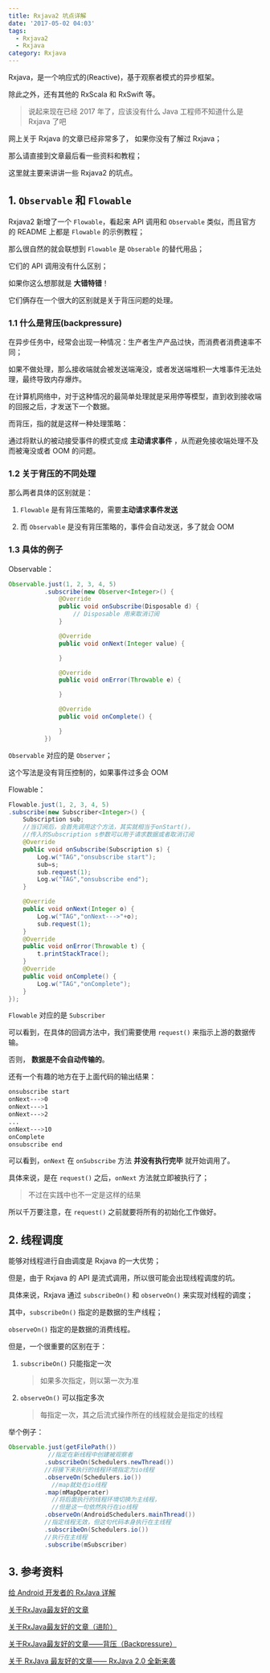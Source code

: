 ```yaml
---
title: Rxjava2 坑点详解
date: '2017-05-02 04:03'
tags:
  - Rxjava2
  - Rxjava
category: Rxjava
---
```


Rxjava，是一个响应式的(Reactive)，基于观察者模式的异步框架。

除此之外，还有其他的 RxScala 和 RxSwift 等。

> 说起来现在已经 2017 年了，应该没有什么 Java 工程师不知道什么是 Rxjava 了吧

<!-- more -->

网上关于 Rxjava 的文章已经非常多了， 如果你没有了解过 Rxjava；

那么请直接到文章最后看一些资料和教程；

这里就主要来讲讲一些 Rxjava2 的坑点。

## 1. `Observable` 和 `Flowable`

Rxjava2 新增了一个 `Flowable`，看起来 API 调用和 `Observable` 类似，而且官方的 README 上都是 `Flowable` 的示例教程；

那么很自然的就会联想到 `Flowable` 是 `Obserable` 的替代用品；

它们的 API 调用没有什么区别；

如果你这么想那就是 **大错特错**！

它们俩存在一个很大的区别就是关于背压问题的处理。

### 1.1 什么是背压(backpressure)

在异步任务中，经常会出现一种情况：生产者生产产品过快，而消费者消费速率不同；

如果不做处理，那么接收端就会被发送端淹没，或者发送端堆积一大堆事件无法处理，最终导致内存爆炸。

在计算机网络中，对于这种情况的最简单处理就是采用停等模型，直到收到接收端的回报之后，才发送下一个数据。

而背压，指的就是这样一种处理策略：

通过将默认的被动接受事件的模式变成 **主动请求事件** ，从而避免接收端处理不及而被淹没或者 OOM 的问题。

### 1.2 关于背压的不同处理

那么两者具体的区别就是：

1. `Flowable` 是有背压策略的，需要**主动请求事件发送**

2. 而 `Observable` 是没有背压策略的，事件会自动发送，多了就会 OOM


### 1.3 具体的例子

Observable：

```java
Observable.just(1, 2, 3, 4, 5)
          .subscribe(new Observer<Integer>() {
              @Override
              public void onSubscribe(Disposable d) {
                  // Disposable 用来取消订阅
              }

              @Override
              public void onNext(Integer value) {

              }

              @Override
              public void onError(Throwable e) {

              }

              @Override
              public void onComplete() {

              }
          })
```

`Observable` 对应的是 `Observer`；

这个写法是没有背压控制的，如果事件过多会 OOM


Flowable：

```java
Flowable.just(1, 2, 3, 4, 5)
.subscribe(new Subscriber<Integer>() {
    Subscription sub;
    //当订阅后，会首先调用这个方法，其实就相当于onStart()，
    //传入的Subscription s参数可以用于请求数据或者取消订阅
    @Override
    public void onSubscribe(Subscription s) {
        Log.w("TAG","onsubscribe start");
        sub=s;
        sub.request(1);
        Log.w("TAG","onsubscribe end");
    }

    @Override
    public void onNext(Integer o) {
        Log.w("TAG","onNext--->"+o);
        sub.request(1);
    }
    @Override
    public void onError(Throwable t) {
        t.printStackTrace();
    }
    @Override
    public void onComplete() {
        Log.w("TAG","onComplete");
    }
});
```

`Flowable` 对应的是 `Subscriber`

可以看到，在具体的回调方法中，我们需要使用 `request()` 来指示上游的数据传输。

否则， **数据是不会自动传输的**。


还有一个有趣的地方在于上面代码的输出结果：

```bash
onsubscribe start
onNext--->0
onNext--->1
onNext--->2
...
onNext--->10
onComplete
onsubscribe end
```

可以看到，`onNext` 在 `onSubscribe` 方法 **并没有执行完毕** 就开始调用了。

具体来说，是在 `request()` 之后，`onNext` 方法就立即被执行了；

> 不过在实践中也不一定是这样的结果

所以千万要注意，在 `request()` 之前就要将所有的初始化工作做好。

## 2. 线程调度

能够对线程进行自由调度是 Rxjava 的一大优势；

但是，由于 Rxjava 的 API 是流式调用，所以很可能会出现线程调度的坑。

具体来说，Rxjava 通过 `subscribeOn()` 和 `observeOn()`  来实现对线程的调度；

其中，`subscribeOn()` 指定的是数据的生产线程；

`observeOn()` 指定的是数据的消费线程。

但是，一个很重要的区别在于：

1. `subscribeOn()` 只能指定一次

    > 如果多次指定，则以第一次为准

2. `observeOn()` 可以指定多次

    > 每指定一次，其之后流式操作所在的线程就会是指定的线程

举个例子：

```java
Observable.just(getFilePath())
           //指定在新线程中创建被观察者
          .subscribeOn(Schedulers.newThread())
          //将接下来执行的线程环境指定为io线程
          .observeOn(Schedulers.io())
            //map就处在io线程
          .map(mMapOperater)
            //将后面执行的线程环境切换为主线程，
            //但是这一句依然执行在io线程
          .observeOn(AndroidSchedulers.mainThread())
          //指定线程无效，但这句代码本身执行在主线程
          .subscribeOn(Schedulers.io())
          //执行在主线程
          .subscribe(mSubscriber)
```

## 3. 参考资料

[给 Android 开发者的 RxJava 详解](https://gank.io/post/560e15be2dca930e00da1083)

[关于RxJava最友好的文章](http://www.jianshu.com/p/6fd8640046f1)

[关于RxJava最友好的文章（进阶）](http://www.jianshu.com/p/e61e1307e538)

[关于RxJava最友好的文章——背压（Backpressure）](http://www.jianshu.com/p/2c4799fa91a4)

[关于 RxJava 最友好的文章—— RxJava 2.0 全新来袭](http://www.jianshu.com/p/220955eefc1f)
